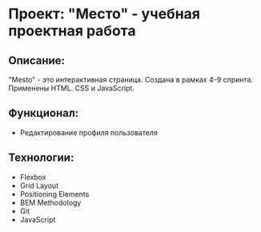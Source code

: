 # Проект: "Место" - учебная проектная работа 


## Описание: 

"Mesto" - это интерактивная страница. Создана в рамках 4-9 спринта. Применены HTML. CSS и JavaScript.

## Функционал: 
* Редактирование профиля пользователя 

## Технологии: 
* Flexbox
* Grid Layout
* Positioning Elements
* BEM Methodology
* Git
* JavaScript

